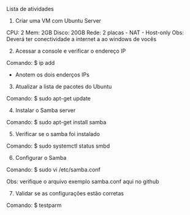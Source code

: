 Lista de atividades

1) Criar uma VM com Ubuntu Server

CPU: 2
Mem: 2GB
Disco: 20GB
Rede: 2 placas 
       - NAT 
       - Host-only
Obs: Deverá ter conectividade a internet a ao windows de vocês

2) Acessar a console e verificar o endereço IP

Comando:
$ ip add

- Anotem os dois enderços IPs

3) Atualizar a lista de pacotes do Ubuntu

Comando:
$ sudo apt-get update

4) Instalar o Samba server

Comando:
$ sudo apt-get install samba

5) Verificar se o samba foi instalado

Comando:
$ sudo systemctl status smbd

6) Configurar o Samba

Comando:
$ sudo vi /etc/samba.conf

Obs: verifique o arquivo exemplo samba.conf aqui no github

7) Validar se as configurações estão corretas

Comando: 
$ testparm


